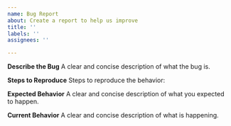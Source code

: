 ```yaml
---
name: Bug Report
about: Create a report to help us improve
title: ''
labels: ''
assignees: ''

---
```


**Describe the Bug**
A clear and concise description of what the bug is.

**Steps to Reproduce**
Steps to reproduce the behavior:

**Expected Behavior**
A clear and concise description of what you expected to happen.

**Current Behavior**
A clear and concise description of what is happening.
